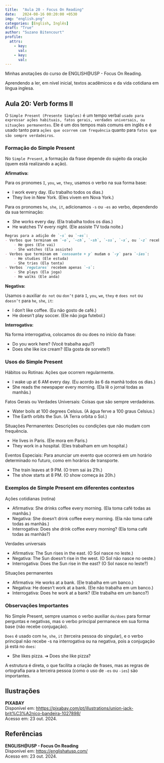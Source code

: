```yaml
---
title:  "Aula 20 - Focus On Reading"
date:   2024-08-16 00:20:00 +0530
img: "english.png"
categories: [English, Inglês]
draft: "True"
author: "Suzano Bitencourt"
profile:
  attrs:
    - key: 
      val: 
    - key: 
      val: 
---
```


Minhas anotações do curso de ENGLISH@USP - Focus On Reading.

<!--more-->

Aprendendo a ler, em nível inicial, textos acadêmicos e da vida cotidiana em língua inglesa.

## Aula 20: Verb forms II

O `Simple Present (Presente Simples)` é um tempo verbal `usado para expressar ações habituais, fatos gerais, verdades universais, ou situações permanentes`. Ele é um dos tempos mais comuns em inglês e é usado tanto para `ações que ocorrem com frequência` quanto para `fatos que são sempre verdadeiros`.

### Formação do Simple Present

No `Simple Present`, a formação da frase depende do sujeito da oração (quem está realizando a ação).

**Afirmativa:**

Para os pronomes `I`, `you`, `we`, `they`, usamos o verbo na sua forma base:

- I work every day. (Eu trabalho todos os dias.)
- They live in New York. (Eles vivem em Nova York.)

Para os pronomes `he`, `she`, `it`, adicionamos `-s` ou `-es` ao verbo, dependendo da sua terminação:

- She works every day. (Ela trabalha todos os dias.)
- He watches TV every night. (Ele assiste TV toda noite.)

``` markdown
Regras para a adição de `-s` ou `-es`:
- Verbos que terminam em `-o`, `-ch`, `-sh`, `-ss`, `-x`, ou `-z` recebem `-es`:
    - He goes (Ele vai)
    - She watches (Ela assiste)
- Verbos que terminam em `consoante + y` mudam o `-y` para `-ies`:
    - He studies (Ele estuda)
    - She tries (Ela tenta)
- Verbos `regulares` recebem apenas `-s`:
    - She plays (Ela joga)
    - He walks (Ele anda)
```

**Negativa:**

Usamos o auxiliar `do not` ou `don’t` para `I`, `you`, `we`, `they` e `does not` ou `doesn’t` para `he`, `she`, `it`:

- I don’t like coffee. (Eu não gosto de café.)
- He doesn’t play soccer. (Ele não joga futebol.)

**Interrogativa:**

Na forma interrogativa, colocamos do ou does no início da frase:

- Do you work here? (Você trabalha aqui?)
- Does she like ice cream? (Ela gosta de sorvete?)

### Usos do Simple Present

Hábitos ou Rotinas: Ações que ocorrem regularmente.

- I wake up at 6 AM every day. (Eu acordo às 6 da manhã todos os dias.)
- She reads the newspaper every morning. (Ela lê o jornal todas as manhãs.)

Fatos Gerais ou Verdades Universais: Coisas que são sempre verdadeiras.

- Water boils at 100 degrees Celsius. (A água ferve a 100 graus Celsius.)
- The Earth orbits the Sun. (A Terra orbita o Sol.)

Situações Permanentes: Descrições ou condições que não mudam com frequência.

- He lives in Paris. (Ele mora em Paris.)
- They work in a hospital. (Eles trabalham em um hospital.)

Eventos Especiais: Para anunciar um evento que ocorrerá em um horário determinado no futuro, como em horários de transporte.

- The train leaves at 9 PM. (O trem sai às 21h.)
- The show starts at 8 PM. (O show começa às 20h.)

### Exemplos de Simple Present em diferentes contextos

Ações cotidianas (rotina)

- Afirmativa: She drinks coffee every morning. (Ela toma café todas as manhãs.)
- Negativa: She doesn’t drink coffee every morning. (Ela não toma café todas as manhãs.)
- Interrogativa: Does she drink coffee every morning? (Ela toma café todas as manhãs?)

Verdades universais

- Afirmativa: The Sun rises in the east. (O Sol nasce no leste.)
- Negativa: The Sun doesn’t rise in the west. (O Sol não nasce no oeste.)
- Interrogativa: Does the Sun rise in the east? (O Sol nasce no leste?)

Situações permanentes

- Afirmativa: He works at a bank. (Ele trabalha em um banco.)
- Negativa: He doesn’t work at a bank. (Ele não trabalha em um banco.)
- Interrogativa: Does he work at a bank? (Ele trabalha em um banco?)

### Observações Importantes

No Simple Present, sempre usamos o verbo auxiliar `do/does` para formar perguntas e negativas, mas o verbo principal permanece em sua forma base (não recebe conjugação).

`Does` é usado com `he`, `she`, `it` (terceira pessoa do singular), e o verbo principal não recebe -s na interrogativa ou na negativa, pois a conjugação já está no `does`:

- She likes pizza. ➔ Does she like pizza?

A estrutura é direta, o que facilita a criação de frases, mas as regras de ortografia para a terceira pessoa (como o uso de `-es` ou `-ies`) são importantes.

## Ilustrações

**PIXABAY**  
Disponível em: <hhttps://pixabay.com/pt/illustrations/union-jack-brit%C3%A2nico-bandeira-1027898/>  
Acesso em: 23 out. 2024.

## Referências

**ENGLISH@USP - Focus On Reading**  
Disponível em: <https://englishatusp.com/>  
Acesso em: 23 out. 2024.
